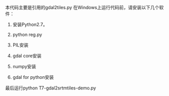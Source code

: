 本代码主要是引用的gdal2tiles.py
在Windows上运行代码前，请安装以下几个软件：
1. 安装Python2.7。

2. python reg.py

3. PIL安装

4. gdal core安装

5. numpy安装

6. gdal for python安装

最后运行python T7-gdal2srtmtiles-demo.py
